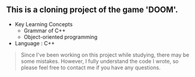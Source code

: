 ## This is a cloning project of the game 'DOOM'.
- Key Learning Concepts
  - Grammar of C++
  - Object-oriented programming
- Language : C++

> Since I've been working on this project while studying, there may be some mistakes. However, I fully understand the code I wrote, so please feel free to contact me if you have any questions.
